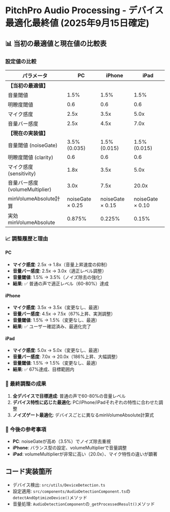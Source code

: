 # PitchPro Audio Processing - デバイス最適化最終値 (2025年9月15日確定)

## 📊 当初の最適値と現在値の比較表

### 設定値の比較

| パラメータ | PC | iPhone | iPad |
|-----------|-----|---------|------|
| **【当初の最適値】** | | | |
| 音量閾値 | 1.5% | 1.5% | 1.5% |
| 明瞭度閾値 | 0.6 | 0.6 | 0.6 |
| マイク感度 | 2.5x | 3.5x | 5.0x |
| 音量バー感度 | 2.5x | 4.5x | 7.0x |
| **【現在の実装値】** | | | |
| 音量閾値 (noiseGate) | 3.5% (0.035) | 1.5% (0.015) | 1.5% (0.015) |
| 明瞭度閾値 (clarity) | 0.6 | 0.6 | 0.6 |
| マイク感度 (sensitivity) | 1.8x | 3.5x | 5.0x |
| 音量バー感度 (volumeMultiplier) | 3.0x | 7.5x | 20.0x |
| minVolumeAbsolute計算 | noiseGate × 0.25 | noiseGate × 0.15 | noiseGate × 0.10 |
| 実効minVolumeAbsolute | 0.875% | 0.225% | 0.15% |

### 📈 調整履歴と理由

#### PC
- **マイク感度**: 2.5x → 1.8x（音量上昇速度の抑制）
- **音量バー感度**: 2.5x → 3.0x（適正レベル調整）
- **音量閾値**: 1.5% → 3.5%（ノイズ除去の強化）
- **結果**: ✅ 普通の声で適正レベル（60-80%）達成

#### iPhone
- **マイク感度**: 3.5x → 3.5x（変更なし、最適）
- **音量バー感度**: 4.5x → 7.5x（67%上昇、実測調整）
- **音量閾値**: 1.5% → 1.5%（変更なし、最適）
- **結果**: ✅ ユーザー確認済み、最適化完了

#### iPad
- **マイク感度**: 5.0x → 5.0x（変更なし、最適）
- **音量バー感度**: 7.0x → 20.0x（186%上昇、大幅調整）
- **音量閾値**: 1.5% → 1.5%（変更なし、最適）
- **結果**: ✅ 67%達成、目標範囲内

### 🎯 最終調整の成果

1. **全デバイスで目標達成**: 普通の声で60-80%の音量レベル
2. **デバイス特性に応じた最適化**: PC/iPhone/iPadそれぞれの特性に合わせた調整
3. **ノイズゲート最適化**: デバイスごとに異なるminVolumeAbsolute計算式

### 📝 今後の参考事項

- **PC**: noiseGateが高め（3.5%）でノイズ除去重視
- **iPhone**: バランス型の設定、volumeMultiplierで音量調整
- **iPad**: volumeMultiplierが非常に高い（20.0x）、マイク特性の違いが顕著

## コード実装箇所

- デバイス検出: `src/utils/DeviceDetection.ts`
- 設定適用: `src/components/AudioDetectionComponent.ts`の`detectAndOptimizeDevice()`メソッド
- 音量処理: `AudioDetectionComponent`の`_getProcessedResult()`メソッド